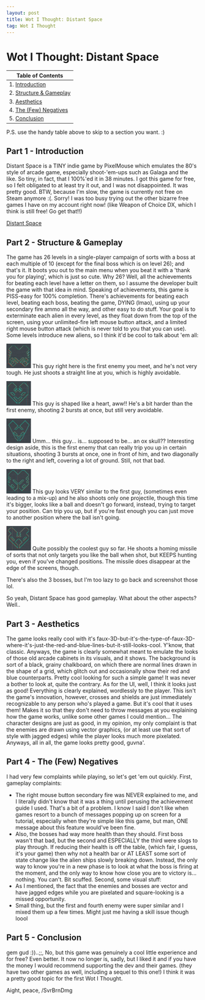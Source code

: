 ```yaml
---
layout: post
title: Wot I Thought: Distant Space
tag: Wot I Thought
---
```


# Wot I Thought: Distant Space

| Table of Contents                 |
| --------------------------------- |
| 1. [Introduction](#part1)         |
| 2. [Structure & Gameplay](#part2) |
| 3. [Aesthetics](#part3)           |
| 4. [The (Few) Negatives](#part4)  |
| 5. [Conclusion](#part5)           |

P.S. use the handy table above to skip to a section you want. :)

## Part 1 - Introduction <a name='part1'></a>

Distant Space is a TINY indie game by PixelMouse which emulates the 80's style of arcade game, especially shoot-'em-ups such as Galaga and the like. So tiny, in fact, that I 100%'ed it in 38 minutes. 
I got this game for free, so I felt obligated to at least try it out, and I was not disappointed. It was pretty good. BTW, because I'm slow, the game is currently not free on Steam anymore :(. Sorry! 
I was too busy trying out the other bizarre free games I have on my account right now! (like Weapon of Choice DX, which I think is still free! Go get that!!)

[Distant Space](https://store.steampowered.com/app/569610/Distant_Space/)

## Part 2 - Structure & Gameplay <a name='part2'></a>

The game has 26 levels in a single-player campaign of sorts with a boss at each multiple of 10 (except for the final boss which is on level 26); and that's it. It boots you out to the main menu when you beat it with
a 'thank you for playing', which is just so cute. Why 26? Well, all the achievements for beating each level have a letter on them, so I assume the developer built the game with that idea in mind. Speaking of achievements,
this game is PISS-easy for 100% completion. There's achievements for beating each level, beating each boss, beating the game, DYING (lmao), using up your secondary fire ammo all the way, and other easy to do stuff.
Your goal is to exterminate each alien in every level, as they float down from the top of the screen, using your unlimited-fire left mouse button attack, and a limited right mouse button attack (which is never told to you that you can use). 
Some levels introduce new aliens, so I think it'd be cool to talk about 'em all:

[![First enemy](assets/distantspace/firstenemydistantspace.png)](https://svrbrndmg.github.io/assets/distantspace/firstenemydistantspace.png)
This guy right here is the first enemy you meet, and he's not very tough. He just shoots a straight line at you, which is highly avoidable.

[![Second enemy](assets/distantspace/secondenemydistantspace.png)](https://svrbrndmg.github.io/assets/distantspace/secondenemydistantspace.png)
This guy is shaped like a heart, aww!! He's a bit harder than the first enemy, shooting 2 bursts at once, but still very avoidable.

[![Third enemy](assets/distantspace/thirdenemydistantspace.png)](https://svrbrndmg.github.io/assets/distantspace/thirdenemydistantspace.png)
Umm... this guy... is... supposed to be... an ox skull?? Interesting design aside, this is the first enemy that can really trip you up in certain situations, shooting 3 bursts at once,
one in front of him, and two diagonally to the right and left, covering a lot of ground. Still, not that bad.

[![Fourth enemy](assets/distantspace/fourthenemydistantspace.png)](https://svrbrndmg.github.io/assets/distantspace/fourthenemydistantspace.png)
This guy looks VERY similar to the first guy, (sometimes even leading to a mix-up) and he also shoots only one projectile, though this time it's bigger, looks like a ball and doesn't go forward, instead, 
trying to target your position. Can trip you up, but if you're fast enough you can just move to another position where the ball isn't going.

[![Fifth enemy](assets/distantspace/fifthenemydistantspace.png)](https://svrbrndmg.github.io/assets/distantspace/fifthenemydistantspace.png)
Quite possibly the coolest guy so far. He shoots a homing missile of sorts that not only targets you like the ball when shot, but KEEPS hunting you, even if you've changed positions. 
The missile does disappear at the edge of the screens, though.

There's also the 3 bosses, but I'm too lazy to go back and screenshot those lol.

So yeah, Distant Space has good gameplay. What about the other aspects? Well..

## Part 3 - Aesthetics <a name='part3'></a>

The game looks really cool with it's faux-3D-but-it's-the-type-of-faux-3D-where-it's-just-the-red-and-blue-lines-but-it-still-looks-cool. Y'know, that classic. 
Anyways, the game is clearly somewhat meant to emulate the looks of those old arcade cabinets in its visuals, and it shows. The background is sort of a black, grainy chalkboard, on which there are normal lines 
drawn in the shape of a grid, which glitch out and occasionally show their red and blue counterparts. Pretty cool looking for such a simple game! It was never a bother to look at, quite the contrary. 
As for the UI, well, I think it looks just as good! Everything is clearly explained, wordlessly to the player. This isn't the game's innovation, however, crosses and shields are just 
immediately recognizable to any person who's played a game. But it's cool that it uses them! Makes it so that they don't need to throw messages at you explaining how the game works, 
unlike some other games I could mention... The character designs are just as good, in my opinion, my only complaint is that the enemies are drawn using vector graphics, (or at least use that sort of style with jagged edges)
while the player looks much more pixelated. Anyways, all in all, the game looks pretty good, guvna'.

## Part 4 - The (Few) Negatives <a name='part4'></a>

I had very few complaints while playing, so let's get 'em out quickly. First, gameplay complaints:
- The right mouse button secondary fire was NEVER explained to me, and I literally didn't know that it was a thing until perusing the achievement guide I used. That's a bit of a problem.
  I know I said I don't like when games resort to a bunch of messages popping up on screen for a tutorial, especially when they're simple like this game, but man, ONE message about this feature would've been fine. 
- Also, the bosses had way more health than they should. First boss wasn't that bad, but the second and ESPECIALLY the third were slogs to play through. If reducing their health is off the table,
  (which fair, I guess, it's your game) then why not a health bar or AT LEAST some sort of state change like the alien ships slowly breaking down. Instead, the only way to know you're in a new phase
  is to look at what the boss is firing at the moment, and the only way to know how close you are to victory is... nothing. You can't. Bit scuffed.
Second, some visual stuff:
- As I mentioned, the fact that the enemies and bosses are vector and have jagged edges while you are pixelated and square-looking is a missed opportunity.
- Small thing, but the first and fourth enemy were super similar and I mixed them up a few times. Might just me having a skill issue though loool

## Part 5 - Conclusion <a name='part5'></a>

gem gud :))..;;,
No, but this game was genuinely a cool little experience and for free? Even better. It now no longer is, sadly, but I liked it and if you have the money I would recommend supporting the dev and their games. 
(they have two other games as well, including a sequel to this one!) I think it was a pretty good topic for the first Wot I Thought.

Aight, peace,
/SvrBrnDmg
